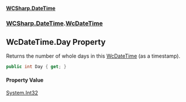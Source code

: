 #### [WCSharp\.DateTime](README.md 'README')
### [WCSharp\.DateTime](WCSharp.DateTime.md 'WCSharp\.DateTime').[WcDateTime](WCSharp.DateTime.WcDateTime.md 'WCSharp\.DateTime\.WcDateTime')

## WcDateTime\.Day Property

Returns the number of whole days in this [WcDateTime](WCSharp.DateTime.WcDateTime.md 'WCSharp\.DateTime\.WcDateTime') \(as a timestamp\)\.

```csharp
public int Day { get; }
```

#### Property Value
[System\.Int32](https://learn.microsoft.com/en-us/dotnet/api/system.int32 'System\.Int32')